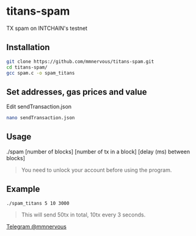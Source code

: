 # titans-spam
TX spam on INTCHAIN's testnet

## Installation

```bash
git clone https://github.com/mmnervous/titans-spam.git
cd titans-spam/
gcc spam.c -o spam_titans
```

## Set addresses, gas prices and value

Edit sendTransaction.json

```bash
nano sendTransaction.json
```
## Usage

./spam [number of blocks] [number of tx in a block] [delay (ms) between blocks]

> You need to unlock your account before using the program.

## Example

`./spam_titans 5 10 3000`

> This will send  50tx in total, 10tx every 3 seconds.

[Telegram @mmnervous](https://t.me/mmnervous)
